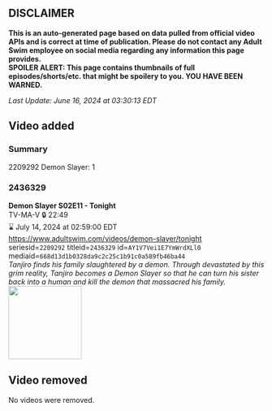 ## DISCLAIMER
**This is an auto-generated page based on data pulled from official video APIs and is correct at time of publication. Please do not contact any Adult Swim employee on social media regarding any information this page provides.**  
**SPOILER ALERT: This page contains thumbnails of full episodes/shorts/etc. that might be spoilery to you. YOU HAVE BEEN WARNED.**  

_Last Update: June 16, 2024 at 03:30:13 EDT_
## Video added
### Summary
2209292 Demon Slayer: 1  
### 2436329
**Demon Slayer S02E11 - Tonight**  
TV-MA-V 🔒 22:49  
⌛ July 14, 2024 at 02:59:00 EDT  
https://www.adultswim.com/videos/demon-slayer/tonight  
seriesid=`2209292` titleid=`2436329` id=`AY1V7Vei1E7YmWrdXLl0` mediaid=`668d13d1b0328da9c2c25c1b91c0a589fb46ba44`  
_Tanjiro finds his family slaughtered by a demon. Through devastated by this grim reality, Tanjiro becomes a Demon Slayer so that he can turn his sister back into a human and kill the demon that massacred his family._  
<a href="https://media.cdn.adultswim.com/uploads/20240205/thumbnails/2_24251256287-image4.png"><img src="https://media.cdn.adultswim.com/uploads/20240205/thumbnails/2_24251256287-image4.png" height="144px" /></a>
## Video removed
No videos were removed.  
